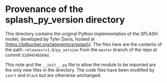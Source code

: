 # Provenance of the splash_py_version directory

This directory contains the original Python implementation of the SPLASH model,
developed by Tyler Davis, hosted at [https://bitbucket.org/labprentice/splash]. The
files here are the contents of the path: `releases/v1.0/py_version` from the `master`
branch of the repo at commit `52d9454b566d`.

This note and the `__init__.py` file to allow the module to be imported are the only
new files in the directory. The code files have been modified by `isort` and `black` but
are otherwise unchanged.
